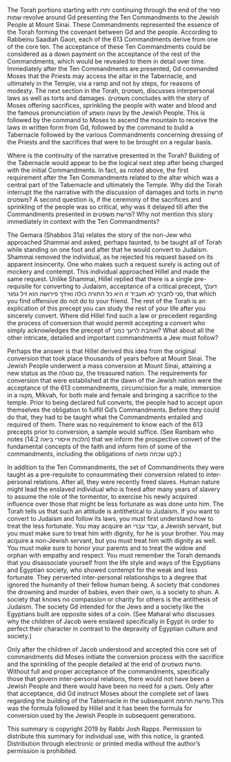 The Torah portions starting with יתרו continuing through the end of the ספר שמות revolve around Gd presenting the Ten Commandments to the Jewish People at Mount Sinai. These Commandments represented the essence of the Torah forming the covenant between Gd and the people. According to Rabbeinu Saadiah Gaon, each of the 613 Commandments derive from one of the core ten. The acceptance of these Ten Commandments could be considered as a down payment on the acceptance of the rest of the Commandments, which would be revealed to them in detail over time. Immediately after the Ten Commandments are presented, Gd commanded Moses that the Priests may access the altar in the Tabernacle, and ultimately in the Temple, via a ramp and not by steps, for reasons of modesty. The next section in the Torah, משפטים, discusses interpersonal laws as well as torts and damages. משפטים concludes with the story of Moses offering sacrifices, sprinkling the people with water and blood and the famous pronunciation of נעשה ונשמע by the Jewish People. This is followed by the command to Moses to ascend the mountain to receive the laws in written form from Gd, followed by the command to build a Tabernacle followed by the various Commandments concerning dressing of the Priests and the sacrifices that were to be brought on a regular basis.

Where is the continuity of the narrative presented in the Torah? Building of the Tabernacle would appear to be the logical next step after being charged with the initial Commandments. In fact, as noted above, the first requirement after the Ten Commandments related to the altar which was a central part of the Tabernacle and ultimately the Temple. Why did the Torah interrupt the the narrative with the discussion of damages and torts in פרשת משפטים? A second question is, if the ceremony of the sacrifices and sprinkling of the people was so critical, why was it delayed till after the Commandments presented in פרשת משפטים? Why not mention this story immediately in context with the Ten Commandments?

The Gemara (Shabbos 31a) relates the story of the non-Jew who approached Shammai and asked, perhaps taunted, to be taught all of Torah while standing on one foot and after that he would convert to Judaism. Shammai removed the individual, as he rejected his request based on its apparent insincerity. One who makes such a request surely is acting out of mockery and contempt. This individual approached Hillel and made the same request. Unlike Shammai, Hillel replied that there is a single pre-requisite for converting to Judaism, acceptance of a critical precept, דעלך סני לחברך לא תעביד זו היא כל התורה כולה ואידך פירושה הוא זיל גמור, that which you find offensive do not do to your friend. The rest of the Torah is an explication of this precept you can study the rest of your life after you sincerely convert. Where did Hillel find such a law or precedent regarding the process of conversion that would permit accepting a convert who simply acknowledges the precept of ואהבת לרעך כמוך? What about all the other intricate, detailed and important commandments a Jew must follow?

Perhaps the answer is that Hillel derived this idea from the original conversion that took place thousands of years before at Mount Sinai. The Jewish People underwent a mass conversion at Mount Sinai, attaining a new status as the עם סגולה, the treasured nation. The requirements for conversion that were established at the dawn of the Jewish nation were the acceptance of the 613 commandments, circumcision for a male, immersion in a מקוה, Mikvah, for both male and female and bringing a sacrifice to the temple. Prior to being declared full converts, the people had to accept upon themselves the obligation to fulfill Gd’s Commandments. Before they could do that, they had to be taught what the Commandments entailed and required of them. There was no requirement to know each of the 613 precepts prior to conversion, a sample would suffice. (See Rambam who notes (הלכות איסורי ביאה 14:2) that we inform the prospective convert of the fundamental concepts of the faith and inform him of some of the commandments, including the obligations of לקט שכחה ופאה.) 

In addition to the Ten Commandments, the set of Commandments they were taught as a pre-requisite to consummating their conversion related to inter-personal relations. After all, they were recently freed slaves. Human nature might lead the enslaved individual who is freed after many years of slavery to assume the role of the tormentor, to exercise his newly acquired influence over those that might be less fortunate as was done unto him. The Torah tells us that such an attitude is antithetical to Judaism. If you want to convert to Judaism and follow its laws, you must first understand how to treat the less fortunate. You may acquire an עבד עברי, a Jewish servant, but you must make sure to treat him with dignity, for he is your brother. You may acquire a non-Jewish servant, but you must treat him with dignity as well. You must make sure to honor your parents and to treat the widow and orphan with empathy and respect. You must remember the Torah demands that you disassociate yourself from the life style and ways of the Egyptians and Egyptian society, who showed contempt for the weak and less fortunate. They perverted inter-personal relationships to a degree that ignored the humanity of their fellow human being. A society that condones the drowning and murder of babies, even their own, is a society to shun. A society that knows no compassion or charity for others is the antithesis of Judaism. The society Gd intended for the Jews and a society like the Egyptians built are opposite sides of a coin. (See Maharal who discusses why the children of Jacob were enslaved specifically in Egypt in order to perfect their character in contrast to the depravity of Egyptian culture and society.)

Only after the children of Jacob understood and accepted this core set of commandments did Moses initiate the conversion process with the sacrifice and the sprinkling of the people detailed at the end of פרשת משפטים. Without full and proper acceptance of the commandments, specifically those that govern inter-personal relations, there would not have been a Jewish People and there would have been no need for a משכן. Only after that acceptance, did Gd instruct Moses about the complete set of laws regarding the building of the Tabernacle in the subsequent פרשת תרומה.This was the formula followed by Hillel and it has been the formula for conversion used by the Jewish People in subsequent generations.

This summary is copyright 2019 by Rabbi Josh Rapps. Permission to distribute this summary for individual use, with this notice, is granted. Distribution through electronic or printed media without the author’s permission is prohibited.

